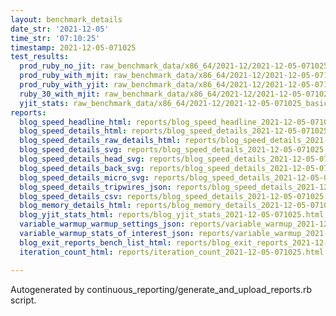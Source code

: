 ```yaml
---
layout: benchmark_details
date_str: '2021-12-05'
time_str: '07:10:25'
timestamp: 2021-12-05-071025
test_results:
  prod_ruby_no_jit: raw_benchmark_data/x86_64/2021-12/2021-12-05-071025_basic_benchmark_prod_ruby_no_jit.json
  prod_ruby_with_mjit: raw_benchmark_data/x86_64/2021-12/2021-12-05-071025_basic_benchmark_prod_ruby_with_mjit.json
  prod_ruby_with_yjit: raw_benchmark_data/x86_64/2021-12/2021-12-05-071025_basic_benchmark_prod_ruby_with_yjit.json
  ruby_30_with_mjit: raw_benchmark_data/x86_64/2021-12/2021-12-05-071025_basic_benchmark_ruby_30_with_mjit.json
  yjit_stats: raw_benchmark_data/x86_64/2021-12/2021-12-05-071025_basic_benchmark_yjit_stats.json
reports:
  blog_speed_headline_html: reports/blog_speed_headline_2021-12-05-071025.html
  blog_speed_details_html: reports/blog_speed_details_2021-12-05-071025.html
  blog_speed_details_raw_details_html: reports/blog_speed_details_2021-12-05-071025.raw_details.html
  blog_speed_details_svg: reports/blog_speed_details_2021-12-05-071025.svg
  blog_speed_details_head_svg: reports/blog_speed_details_2021-12-05-071025.head.svg
  blog_speed_details_back_svg: reports/blog_speed_details_2021-12-05-071025.back.svg
  blog_speed_details_micro_svg: reports/blog_speed_details_2021-12-05-071025.micro.svg
  blog_speed_details_tripwires_json: reports/blog_speed_details_2021-12-05-071025.tripwires.json
  blog_speed_details_csv: reports/blog_speed_details_2021-12-05-071025.csv
  blog_memory_details_html: reports/blog_memory_details_2021-12-05-071025.html
  blog_yjit_stats_html: reports/blog_yjit_stats_2021-12-05-071025.html
  variable_warmup_warmup_settings_json: reports/variable_warmup_2021-12-05-071025.warmup_settings.json
  variable_warmup_stats_of_interest_json: reports/variable_warmup_2021-12-05-071025.stats_of_interest.json
  blog_exit_reports_bench_list_html: reports/blog_exit_reports_2021-12-05-071025.bench_list.html
  iteration_count_html: reports/iteration_count_2021-12-05-071025.html

---
```

Autogenerated by continuous_reporting/generate_and_upload_reports.rb script.
